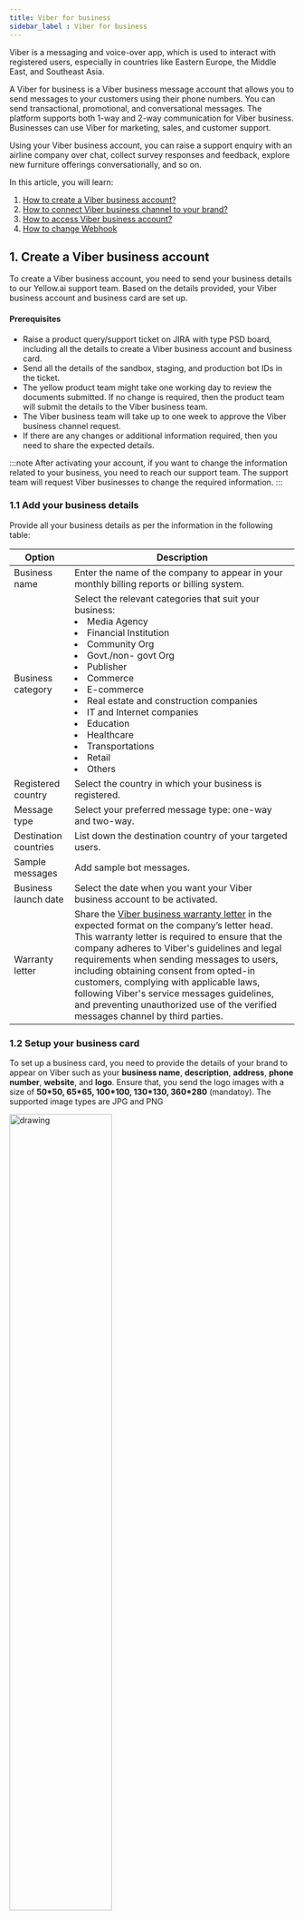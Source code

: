 ```yaml
---
title: Viber for business
sidebar_label : Viber for business
---
```


Viber is a messaging and voice-over app, which is used to interact with registered users, especially in countries like Eastern Europe, the Middle East, and Southeast Asia.

A Viber for business is a Viber business message account that allows you to send messages to your customers using their phone numbers. You can send transactional, promotional, and conversational messages. The platform supports both 1-way and 2-way communication for Viber business. Businesses can use Viber for marketing, sales, and customer support. 

Using your Viber business account, you can raise a support enquiry with an airline company over chat, collect survey responses and feedback, explore new furniture offerings conversationally, and so on.

In this article, you will learn:

1. [How to create a Viber business account?](#1-create-a-viber-business-account)
2. [How to connect Viber business channel to your brand?](#2-connect-viber-business-channel-to-your-brand)
3. [How to access Viber business account?](#3-to-access-viber-business-account)
4. [How to change Webhook](#4-change-of-webhooks)

## 1. Create a Viber business account

To create a Viber business account, you need to send your business details to our Yellow.ai support team. Based on the details provided, your Viber business account and business card are set up.

#### Prerequisites

* Raise a product query/support ticket on JIRA with type PSD board, including all the details to create a Viber business account and business card. 
* Send all the details of the sandbox, staging, and production bot IDs in the ticket.
* The yellow product team might take one working day to review the documents submitted. If no change is required, then the product team will submit the details to the Viber business team.
* The Viber business team will take up to one week to approve the Viber business channel request. 
* If there are any changes or additional information required, then you need to share the expected details.	

:::note
After activating your account, if you want to change the information related to your business, you need to reach our support team. The support team will request Viber businesses to change the required information.
:::

### 1.1 Add your business details

Provide all your business details as per the information in the following table:

Option| Description
-------- | ---------
Business name | Enter the name of the company to appear in your monthly billing reports or billing system. | 
| Business category | Select the relevant categories that suit your business: <li> Media Agency</li> <li>Financial Institution</li><li> Community Org</li><li>Govt./non- govt Org</li><li>Publisher </li><li> Commerce </li><li> E-commerce </li><li> Real estate and construction companies </li><li> IT and Internet companies </li><li> Education </li><li> Healthcare</li><li> Transportations </li><li> Retail </li><li> Others</li> |
| Registered country | Select the country in which your business is registered. |
| Message type | Select your preferred message type: one-way and two-way. | 
| Destination countries | List down the destination country of your targeted users. | 
|Sample messages | Add sample bot messages. | 
| Business launch date | Select the date when you want your Viber business account to be activated. |
| Warranty letter | Share the [Viber business warranty letter](/files/Viber-business-warranty-letter.docx) in the expected format on the company’s letter head. This warranty letter is required to ensure that the company adheres to Viber's guidelines and legal requirements when sending messages to users, including obtaining consent from opted-in customers, complying with applicable laws, following Viber's service messages guidelines, and preventing unauthorized use of the verified messages channel by third parties.  | 

### 1.2 Setup your business card

To set up a business card, you need to provide the details of your brand to appear on Viber such as your **business name**, **description**, **address**, **phone number**, **website**, and **logo**. Ensure that, you send the logo images with a size of **50\*50, 65\*65, 100\*100, 130\*130, 360*280** (mandatoy). The supported image types are JPG and PNG

<img src="https://i.imgur.com/sWcCeCf.png" alt="drawing" width="60%"/>

After creating an official Viber business account, a unique business Id or service Id is created for your brand. You need to use these details while connecting your brand to Viber business channel.		
		
## 2. Connect Viber business channel to your brand

To connect Viber's business channel to your brand, you need to follow these steps:

1. On the left navigation bar, click **Extensions**.

    ![](https://imgur.com/PIOvT6K.png)

2. Click **Channels** > **Messaging** > **Viber for business**.

   ![](https://imgur.com/17d2En5.png)

3. Enter **Viber business service ID** and **Message TTL**, which are generated after creating an account, and click **Save**.

   ![](https://imgur.com/Z9fff2k.png)
	
4. Navigate to the **Overview** page, under **Active channels** section, you can see that Viber business channel is successfully connected to your bot.
	
	![](https://imgur.com/698n2UW.png)
	
## 3. To access Viber business account
	
To access your Viber business account, follow these steps:
	
1. Ensure that Viber app is installed on your phone.
2. Replace <<service_ID>> with your account service ID in the generic URL format, viber://chat?service=<<service_ID>>. For example, viber://chat?service=12345
3. Click on the link to navigate to the Viber business account in the app.
	
## 4. Change of Webhooks
	
While switching from a development to Production environment (in case of 2-tier platform) and from Sandbox -> Staging -> Production (in case of 3 tier), it is important to change the Webhook. In order to change the Webhook, you need to raise a ticket to the yellow product team with Viber business service ID and bot ID details.